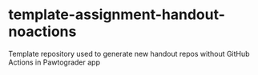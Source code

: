 # template-assignment-handout-noactions
Template repository used to generate new handout repos without GitHub Actions in Pawtograder app
